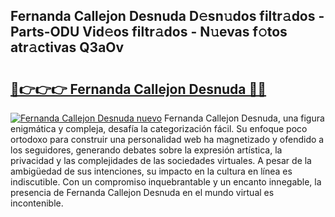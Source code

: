 ## Fernanda Callejon Desnuda D𝚎sn𝚞dos filtr𝚊dos - Parts-ODU Vid𝚎os filtr𝚊dos - N𝚞evas f𝚘tos atr𝚊ctivas Q3aOv

# <h2><a href="http://mb8ldk.tromn.icu/?c=Fernanda+Callejon+Desnuda">🔗👉👉👉 Fernanda Callejon Desnuda 🔗🔗</a></h2>

[![Fernanda Callejon Desnuda nuevo](https://i.imgur.com/pEAQMta.gif)](http://mb8ldk.tromn.icu/?c=Fernanda+Callejon+Desnuda)
Fernanda Callejon Desnuda, una figura enigmática y compleja, desafía la categorización fácil. Su enfoque poco ortodoxo para construir una personalidad web ha magnetizado y ofendido a los seguidores, generando debates sobre la expresión artística, la privacidad y las complejidades de las sociedades virtuales. A pesar de la ambigüedad de sus intenciones, su impacto en la cultura en línea es indiscutible. Con un compromiso inquebrantable y un encanto innegable, la presencia de Fernanda Callejon Desnuda en el mundo virtual es incontenible.
